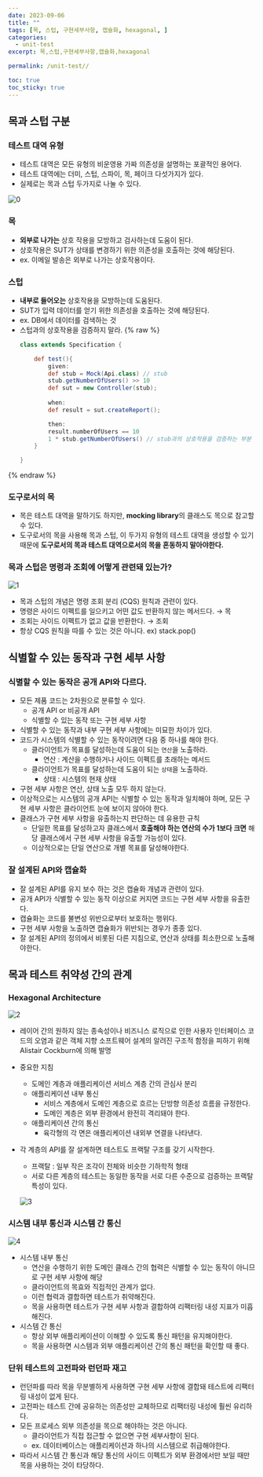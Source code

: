 ```yaml
---
date: 2023-09-06
title: ""
tags: [목, 스텁, 구현세부사항, 캡슐화, hexagonal, ]
categories:
  - unit-test
excerpt: 목,스텁,구현세부사항,캡슐화,hexagonal

permalink: /unit-test//

toc: true
toc_sticky: true
---
```



## 목과 스텁 구분


### 테스트 대역 유형

- 테스트 대역은 모든 유형의 비운영용 가짜 의존성을 설명하는 포괄적인 용어다.
- 테스트 대역에는 더미, 스텁, 스파이, 목, 페이크 다섯가지가 있다.
- 실제로는 목과 스텁 두가지로 나눌 수 있다.

![0](/assets/img/2023-09-06-.md/0.png)


### 목

- **외부로 나가는** 상호 작용을 모방하고 검사하는데 도움이 된다.
- 상호작용은 SUT가 상태를 변경하기 위한 의존성을 호출하는 것에 해당된다.
- ex. 이메일 발송은 외부로 나가는 상호작용이다.

### 스텁

- **내부로 들어오는** 상호작용을 모방하는데 도움된다.
- SUT가 입력 데이터를 얻기 위한 의존성을 호출하는 것에 해당된다.
- ex. DB에서 데이터를 검색하는 것
- 스텁과의 상호작용을 검증하지 말라.
{% raw %}
	```groovy
	class extends Specification {
	
		def test(){
			given:
			def stub = Mock(Api.class) // stub
			stub.getNumberOfUsers() >> 10
			def sut = new Controller(stub);
			
			when:
			def result = sut.createReport();
	
			then:
			result.numberOfUsers == 10
			1 * stub.getNumberOfUsers() // stub과의 상호작용을 검증하는 부분 -> 잘못됨
		}	
	
	}
	```
{% endraw %}


### 도구로서의 목

- 목은 테스트 대역을 말하기도 하지만, **mocking library**의 클래스도 목으로 참고할 수 있다.
- 도구로서의 목을 사용해 목과 스텁, 이 두가지 유형의 테스트 대역을 생성할 수 있기 때문에 **도구로서의 목과 테스트 대역으로서의 목을 혼동하지 말아야한다.**

### 목과 스텁은 명령과 조회에 어떻게 관련돼 있는가?


![1](/assets/img/2023-09-06-.md/1.png)

- 목과 스텁의 개념은 명령 조회 분리 (CQS) 원칙과 관련이 있다.
- 명령은 사이드 이펙트를 일으키고 어떤 값도 반환하지 않는 메서드다. → 목
- 조회는 사이드 이펙트가 없고 값을 반환한다. → 조회
- 항상 CQS 원칙을 따를 수 있는 것은 아니다. ex) stack.pop()

## 식별할 수 있는 동작과 구현 세부 사항


### 식별할 수 있는 동작은 공개 API와 다르다.

- 모든 제품 코드는 2차원으로 분류할 수 있다.
	- 공개 API or 비공개 API
	- 식별할 수 있는 동작 또는 구현 세부 사항
- 식별할 수 있는 동작과 내부 구현 세부 사항에는 미묘한 차이가 있다.
- 코드가 시스템의 식별할 수 있는 동작이려면 다음 중 하나를 해야 한다.
	- 클라이언트가 목표를 달성하는데 도움이 되는 `연산`을 노출하라.
		- 연산 : 계산을 수행하거나 사이드 이펙트를 초래하는 메서드
	- 클라이언트가 목표를 달성하는데 도움이 되는 `상태`을 노출하라.
		- 상태 : 시스템의 현재 상태
- 구현 세부 사항은 연산, 상태 노출 모두 하지 않는다.
- 이상적으로는 시스템의 공개 API는 식별할 수 있는 동작과 일치해야 하며, 모든 구현 세부 사항은 클라이언트 눈에 보이지 않아야 한다.
- 클래스가 구현 세부 사항을 유출하는지 판단하는 데 유용한 규칙
	- 단일한 목표를 달성하고자 클래스에서 **호출해야 하는 연산의 수가 1보다 크면** 해당 클래스에서 구현 세부 사항을 유출할 가능성이 있다.
	- 이상적으로는 단일 연산으로 개별 목표를 달성해야한다.

### 잘 설계된 API와 캡슐화

- 잘 설계된 API를 유지 보수 하는 것은 캡슐화 개념과 관련이 있다.
- 공개 API가 식별할 수 있는 동작 이상으로 커지면 코드는 구현 세부 사항을 유출한다.
- 캡슐화는 코드를 불변성 위반으로부터 보호하는 행위다.
- 구현 세부 사항을 노출하면 캡슐화가 위반되는 경우가 종종 있다.
- 잘 설계된 API의 정의에서 비롯된 다른 지침으로, 연산과 상태를 최소한으로 노출해야한다.

## 목과 테스트 취약성 간의 관계


### Hexagonal Architecture


![2](/assets/img/2023-09-06-.md/2.png)

- 레이어 간의 원하지 않는 종속성이나 비즈니스 로직으로 인한 사용자 인터페이스 코드의 오염과 같은 객체 지향 소프트웨어 설계의 알려진 구조적 함정을 피하기 위해 Alistair Cockburn에 의해 발명
- 중요한 지침
	- 도메인 계층과 애플리케이션 서비스 계층 간의 관심사 분리
	- 애플리케이션 내부 통신
		- 서비스 계층에서 도메인 계층으로 흐르는 단방향 의존성 흐름을 규정한다.
		- 도메인 계층은 외부 환경에서 완전히 격리돼야 한다.
	- 애플리케이션 간의 통신
		- 육각형의 각 면은 애플리케이션 내외부 연결을 나타낸다.
- 각 계층의 API를 잘 설계하면 테스트도 프랙탈 구조를 갖기 시작한다.
	- 프랙탈 : 일부 작은 조각이 전체와 비슷한 기하학적 형태
	- 서로 다른 계층의 테스트는 동일한 동작을 서로 다른 수준으로 검증하는 프랙탈 특성이 있다.

	![3](/assets/img/2023-09-06-.md/3.png)


### 시스템 내부 통신과 시스템 간 통신


![4](/assets/img/2023-09-06-.md/4.png)

- 시스템 내부 통신
	- 연산을 수행하기 위한 도메인 클래스 간의 협력은 식별할 수 있는 동작이 아니므로 구현 세부 사항에 해당
	- 클라이언트의 목효와 직접적인 관계가 없다.
	- 이런 협력과 결합하면 테스트가 취약해진다.
	- 목을 사용하면 테스트가 구현 세부 사항과 결합하여 리팩터링 내성 지표가 미흡해진다.
- 시스템 간 통신
	- 항상 외부 애플리케이션이 이해할 수 있도록 통신 패턴을 유지해야한다.
	- 목을 사용하면 시스템과 외부 애플리케이션 간의 통신 패턴을 확인할 때 좋다.

### 단위 테스트의 고전파와 런던파 재고

- 런던파를 따라 목을 무분별하게 사용하면 구현 세부 사항에 결합돼 테스트에 리팩터링 내성이 없게 된다.
- 고전파는 테스트 간에 공유하는 의존성만 교체하므로 리팩터링 내성에 훨씬 유리하다.
- 모든 프로세스 외부 의존성을 목으로 해야하는 것은 아니다.
	- 클라이언트가 직접 접근할 수 없으면 구현 세부사항이 된다.
	- ex. 데이터베이스는 애플리케이션과 하나의 시스템으로 취급해야한다.
- 따라서 시스템 간 통신과 해당 통신의 사이드 이펙트가 외부 환경에서만 보일 때만 목을 사용하는 것이 타당하다.
